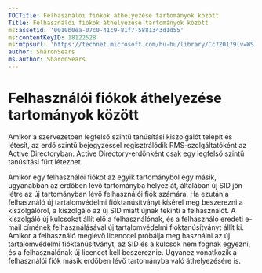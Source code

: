 ```yaml
---
TOCTitle: Felhasználói fiókok áthelyezése tartományok között
Title: Felhasználói fiókok áthelyezése tartományok között
ms:assetid: '0010b0ea-07c0-41c9-81f7-5881343d1d55'
ms:contentKeyID: 18122528
ms:mtpsurl: 'https://technet.microsoft.com/hu-hu/library/Cc720179(v=WS.10)'
author: SharonSears
ms.author: SharonSears
---
```


Felhasználói fiókok áthelyezése tartományok között
==================================================

Amikor a szervezetben legfelső szintű tanúsítási kiszolgálót telepít és létesít, az erdő szintű bejegyzéssel regisztrálódik RMS-szolgáltatóként az Active Directoryban. Active Directory-erdőnként csak egy legfelső szintű tanúsítási fürt létezhet.

Amikor egy felhasználói fiókot az egyik tartományból egy másik, ugyanabban az erdőben lévő tartományba helyez át, általában új SID jön létre az új tartományban lévő felhasználói fiók számára. Ha ezután a felhasználó új tartalomvédelmi fióktanúsítványt kísérel meg beszerezni a kiszolgálóról, a kiszolgáló az új SID miatt újnak tekinti a felhasználót. A kiszolgáló új kulcsokat állít elő a felhasználónak, és a felhasználó eredeti e-mail címének felhasználásával új tartalomvédelmi fióktanúsítványt állít ki. Amikor a felhasználó meglévő licenccel próbálja meg használni az új tartalomvédelmi fióktanúsítványt, az SID és a kulcsok nem fognak egyezni, és a felhasználónak új licencet kell beszereznie. Ugyanez vonatkozik a felhasználói fiók másik erdőben lévő tartományba való áthelyezésére is.
